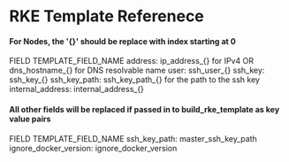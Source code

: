 # RKE Template Referenece


#### For Nodes, the '{}' should be replace with index starting at 0

FIELD               TEMPLATE_FIELD_NAME
address:            ip_address_{} for IPv4 OR dns_hostname_{} for DNS resolvable name
user:               ssh_user_{}
ssh_key:            ssh_key_{}
ssh_key_path:       ssh_key_path_{} for the path to the ssh key 
internal_address:   internal_address_{}
 
#### All other fields will be replaced if passed in to build_rke_template as key value pairs

FIELD                   TEMPLATE_FIELD_NAME
ssh_key_path:           master_ssh_key_path
ignore_docker_version:  ignore_docker_version